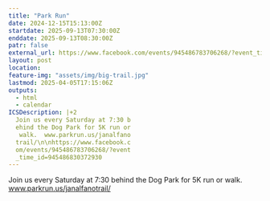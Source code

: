 ```yaml
---
title: "Park Run"
date: 2024-12-15T15:13:00Z
startdate: 2025-09-13T07:30:00Z
enddate: 2025-09-13T08:30:00Z
patr: false
external_url: https://www.facebook.com/events/945486783706268/?event_time_id=945486830372930
layout: post
location: 
feature-img: "assets/img/big-trail.jpg"
lastmod: 2025-04-05T17:15:06Z
outputs:
  - html
  - calendar
ICSDescription: |+2
  Join us every Saturday at 7:30 b  ehind the Dog Park for 5K run or   walk.  www.parkrun.us/janalfano  trail/\n\nhttps://www.facebook.c  om/events/945486783706268/?event  _time_id=945486830372930
---
```


Join us every Saturday at 7&#58;30 behind the Dog Park for 5K run or walk.  www.parkrun.us/janalfanotrail/<br>
  <br>
  
